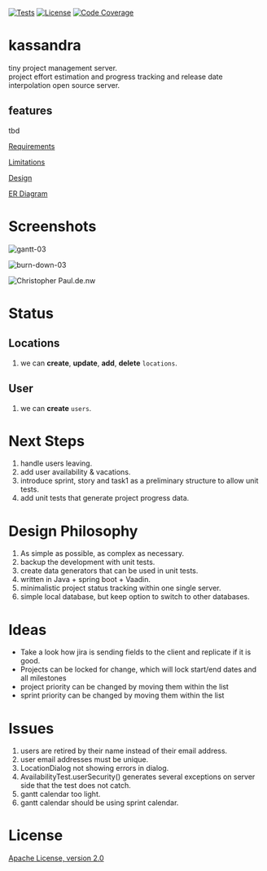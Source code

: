 [![Tests](https://img.shields.io/github/actions/workflow/status/kunterbunt2/project-hub/maven-build.yml?label=tests)](https://github.com/kunterbunt2/project-hub/actions/workflows/maven-build.yml)
[![License](https://img.shields.io/github/license/kunterbunt2/project-hub)](https://github.com/kunterbunt2/project-hub/blob/main/LICENSE)
[![Code Coverage](https://codecov.io/gh/kunterbunt2/project-hub/branch/main/graph/badge.svg)](https://codecov.io/gh/kunterbunt2/project-hub)

# kassandra

tiny project management server.<br>
project effort estimation and progress tracking and release date interpolation open source server.

## features

tbd

[Requirements](https://github.com/kunterbunt2/project-hub/wiki/Requirements)

[Limitations](https://github.com/kunterbunt2/project-hub/wiki/Limitations)

[Design](https://github.com/kunterbunt2/project-hub/wiki/Design)

[ER Diagram](https://github.com/kunterbunt2/project-hub/wiki/ER-Diagram)

# Screenshots

![gantt-03](https://raw.githubusercontent.com/wiki/kunterbunt2/project-hub/gantt/gantt_03-3-gant-chart.svg)

![burn-down-03](https://raw.githubusercontent.com/wiki/kunterbunt2/project-hub/burn-down/gantt_03-3-burn-down.svg)

![Christopher Paul.de.nw](https://raw.githubusercontent.com/wiki/kunterbunt2/project-hub/calendar/Christopher%20Paul.de.nw.svg)

# Status

## Locations

1. we can **create**, **update**, **add**, **delete** `locations`.

## User

1. we can **create** `users`.

# Next Steps

1. handle users leaving.
2. add user availability & vacations.
3. introduce sprint, story and task1 as a preliminary structure to allow unit tests.
4. add unit tests that generate project progress data.

# Design Philosophy

1. As simple as possible, as complex as necessary.
2. backup the development with unit tests.
3. create data generators that can be used in unit tests.
4. written in Java + spring boot + Vaadin.
5. minimalistic project status tracking within one single server.
6. simple local database, but keep option to switch to other databases.

# Ideas

- Take a look how jira is sending fields to the client and replicate if it is good.
- Projects can be locked for change, which will lock start/end dates and all milestones
- project priority can be changed by moving them within the list
- sprint priority can be changed by moving them within the list

# Issues

1. users are retired by their name instead of their email address.
2. user email addresses must be unique.
1. LocationDialog not showing errors in dialog.
2. AvailabilityTest.userSecurity() generates several exceptions on server side that the test does not catch.
3. gantt calendar too light.
4. gantt calendar should be using sprint calendar.

# License

[Apache License, version 2.0](https://github.com/kunterbunt2/project-hub/blob/main/LICENSE)
